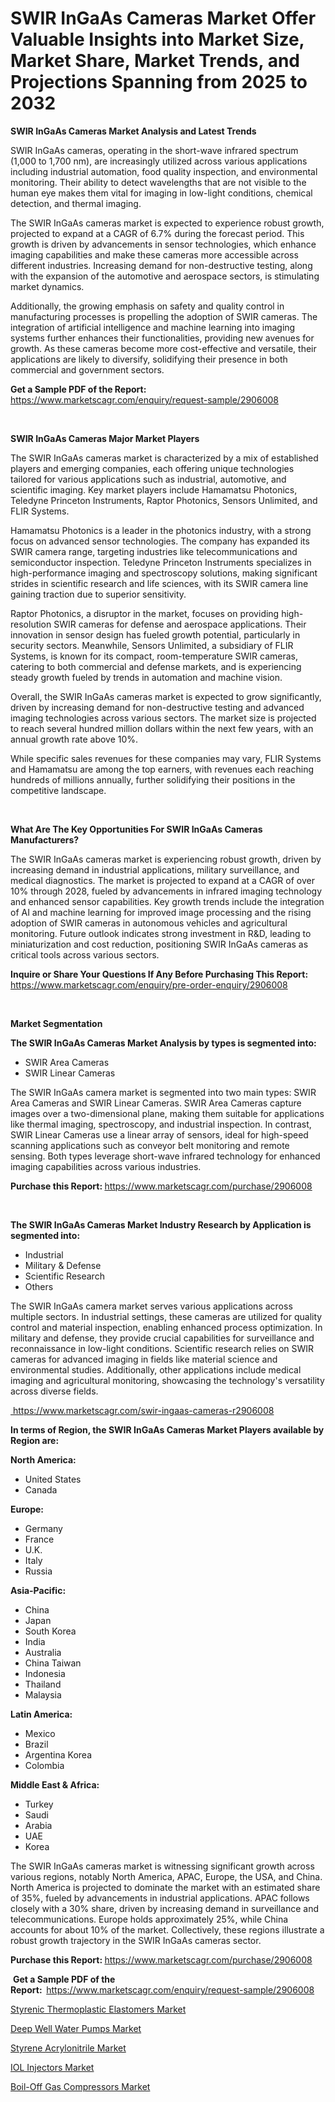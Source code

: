 <p><h1>SWIR InGaAs Cameras Market Offer Valuable Insights into Market Size, Market Share, Market Trends, and Projections Spanning from 2025 to 2032</h1></p><p><strong>SWIR InGaAs Cameras Market Analysis and Latest Trends</strong></p>
<p><p>SWIR InGaAs cameras, operating in the short-wave infrared spectrum (1,000 to 1,700 nm), are increasingly utilized across various applications including industrial automation, food quality inspection, and environmental monitoring. Their ability to detect wavelengths that are not visible to the human eye makes them vital for imaging in low-light conditions, chemical detection, and thermal imaging.</p><p>The SWIR InGaAs cameras market is expected to experience robust growth, projected to expand at a CAGR of 6.7% during the forecast period. This growth is driven by advancements in sensor technologies, which enhance imaging capabilities and make these cameras more accessible across different industries. Increasing demand for non-destructive testing, along with the expansion of the automotive and aerospace sectors, is stimulating market dynamics. </p><p>Additionally, the growing emphasis on safety and quality control in manufacturing processes is propelling the adoption of SWIR cameras. The integration of artificial intelligence and machine learning into imaging systems further enhances their functionalities, providing new avenues for growth. As these cameras become more cost-effective and versatile, their applications are likely to diversify, solidifying their presence in both commercial and government sectors.</p></p>
<p><strong>Get a Sample PDF of the Report:&nbsp;</strong> <a href="https://www.marketscagr.com/enquiry/request-sample/2906008?utm_campaign=1889&utm_medium=2&utm_source=Github&utm_content=ia&utm_term=12032025&utm_id=swir-ingaas-cameras">https://www.marketscagr.com/enquiry/request-sample/2906008</a></p>
<p>&nbsp;</p>
<p><strong>SWIR InGaAs Cameras Major Market Players</strong></p>
<p><p>The SWIR InGaAs cameras market is characterized by a mix of established players and emerging companies, each offering unique technologies tailored for various applications such as industrial, automotive, and scientific imaging. Key market players include Hamamatsu Photonics, Teledyne Princeton Instruments, Raptor Photonics, Sensors Unlimited, and FLIR Systems.</p><p>Hamamatsu Photonics is a leader in the photonics industry, with a strong focus on advanced sensor technologies. The company has expanded its SWIR camera range, targeting industries like telecommunications and semiconductor inspection. Teledyne Princeton Instruments specializes in high-performance imaging and spectroscopy solutions, making significant strides in scientific research and life sciences, with its SWIR camera line gaining traction due to superior sensitivity.</p><p>Raptor Photonics, a disruptor in the market, focuses on providing high-resolution SWIR cameras for defense and aerospace applications. Their innovation in sensor design has fueled growth potential, particularly in security sectors. Meanwhile, Sensors Unlimited, a subsidiary of FLIR Systems, is known for its compact, room-temperature SWIR cameras, catering to both commercial and defense markets, and is experiencing steady growth fueled by trends in automation and machine vision.</p><p>Overall, the SWIR InGaAs cameras market is expected to grow significantly, driven by increasing demand for non-destructive testing and advanced imaging technologies across various sectors. The market size is projected to reach several hundred million dollars within the next few years, with an annual growth rate above 10%.</p><p>While specific sales revenues for these companies may vary, FLIR Systems and Hamamatsu are among the top earners, with revenues each reaching hundreds of millions annually, further solidifying their positions in the competitive landscape.</p></p>
<p>&nbsp;</p>
<p><strong>What Are The Key Opportunities For SWIR InGaAs Cameras Manufacturers?</strong></p>
<p><p>The SWIR InGaAs cameras market is experiencing robust growth, driven by increasing demand in industrial applications, military surveillance, and medical diagnostics. The market is projected to expand at a CAGR of over 10% through 2028, fueled by advancements in infrared imaging technology and enhanced sensor capabilities. Key growth trends include the integration of AI and machine learning for improved image processing and the rising adoption of SWIR cameras in autonomous vehicles and agricultural monitoring. Future outlook indicates strong investment in R&D, leading to miniaturization and cost reduction, positioning SWIR InGaAs cameras as critical tools across various sectors.</p></p>
<p><strong>Inquire or Share Your Questions If Any Before Purchasing This Report:</strong> <a href="https://www.marketscagr.com/enquiry/pre-order-enquiry/2906008?utm_campaign=1889&utm_medium=2&utm_source=Github&utm_content=ia&utm_term=12032025&utm_id=swir-ingaas-cameras">https://www.marketscagr.com/enquiry/pre-order-enquiry/2906008</a></p>
<p>&nbsp;</p>
<p><strong>Market Segmentation</strong></p>
<p><strong>The SWIR InGaAs Cameras Market Analysis by types is segmented into:</strong></p>
<p><ul><li>SWIR Area Cameras</li><li>SWIR Linear Cameras</li></ul></p>
<p><p>The SWIR InGaAs camera market is segmented into two main types: SWIR Area Cameras and SWIR Linear Cameras. SWIR Area Cameras capture images over a two-dimensional plane, making them suitable for applications like thermal imaging, spectroscopy, and industrial inspection. In contrast, SWIR Linear Cameras use a linear array of sensors, ideal for high-speed scanning applications such as conveyor belt monitoring and remote sensing. Both types leverage short-wave infrared technology for enhanced imaging capabilities across various industries.</p></p>
<p><strong>Purchase this Report:&nbsp;</strong><a href="https://www.marketscagr.com/purchase/2906008?utm_campaign=1889&utm_medium=2&utm_source=Github&utm_content=ia&utm_term=12032025&utm_id=swir-ingaas-cameras">https://www.marketscagr.com/purchase/2906008</a></p>
<p>&nbsp;</p>
<p><strong>The SWIR InGaAs Cameras Market Industry Research by Application is segmented into:</strong></p>
<p><ul><li>Industrial</li><li>Military & Defense</li><li>Scientific Research</li><li>Others</li></ul></p>
<p><p>The SWIR InGaAs camera market serves various applications across multiple sectors. In industrial settings, these cameras are utilized for quality control and material inspection, enabling enhanced process optimization. In military and defense, they provide crucial capabilities for surveillance and reconnaissance in low-light conditions. Scientific research relies on SWIR cameras for advanced imaging in fields like material science and environmental studies. Additionally, other applications include medical imaging and agricultural monitoring, showcasing the technology's versatility across diverse fields.</p></p>
<p><a href="https://www.marketscagr.com/swir-ingaas-cameras-r2906008?utm_campaign=1889&utm_medium=2&utm_source=Github&utm_content=ia&utm_term=12032025&utm_id=swir-ingaas-cameras">&nbsp;https://www.marketscagr.com/swir-ingaas-cameras-r2906008</a></p>
<p><strong>In terms of Region, the SWIR InGaAs Cameras Market Players available by Region are:</strong></p>
<p>
    <p> <strong> North America: </strong>
        <ul>
            <li>United States</li>
            <li>Canada</li>
        </ul>
        </p> 
    <p> <strong> Europe: </strong>
        <ul>
            <li>Germany</li>
            <li>France</li>
            <li>U.K.</li>
            <li>Italy</li>
            <li>Russia</li>
        </ul>
        </p> 
    <p> <strong> Asia-Pacific: </strong>
        <ul>
            <li>China</li>
            <li>Japan</li>
            <li>South Korea</li>
            <li>India</li>
            <li>Australia</li>
            <li>China Taiwan</li>
            <li>Indonesia</li>
            <li>Thailand</li>
            <li>Malaysia</li>
        </ul>
        </p> 
    <p> <strong> Latin America: </strong>
        <ul>
            <li>Mexico</li>
            <li>Brazil</li>
            <li>Argentina Korea</li>
            <li>Colombia</li>
        </ul>
        </p> 
    <p> <strong> Middle East & Africa: </strong>
        <ul>
            <li>Turkey</li>
            <li>Saudi</li>
            <li>Arabia</li>
            <li>UAE</li>
            <li>Korea</li>
        </ul>
    </p>
    </p>
<p><p>The SWIR InGaAs cameras market is witnessing significant growth across various regions, notably North America, APAC, Europe, the USA, and China. North America is projected to dominate the market with an estimated share of 35%, fueled by advancements in industrial applications. APAC follows closely with a 30% share, driven by increasing demand in surveillance and telecommunications. Europe holds approximately 25%, while China accounts for about 10% of the market. Collectively, these regions illustrate a robust growth trajectory in the SWIR InGaAs cameras sector.</p></p>
<p><strong>Purchase this Report: </strong><a href="https://www.marketscagr.com/purchase/2906008?utm_campaign=1889&utm_medium=2&utm_source=Github&utm_content=ia&utm_term=12032025&utm_id=swir-ingaas-cameras">https://www.marketscagr.com/purchase/2906008</a></p>
<p>&nbsp;<strong>Get a Sample PDF of the Report:&nbsp;&nbsp;</strong><a href="https://www.marketscagr.com/enquiry/request-sample/2906008?utm_campaign=1889&utm_medium=2&utm_source=Github&utm_content=ia&utm_term=12032025&utm_id=swir-ingaas-cameras">https://www.marketscagr.com/enquiry/request-sample/2906008</a></p>
<p><strong></strong></p>
<p><p><a href="https://github.com/atawanyeze/Market-Research-Report-List-1/blob/main/styrenic-thermoplastic-elastomers-market.md?utm_campaign=1889&utm_medium=2&utm_source=Github&utm_content=ia&utm_term=12032025&utm_id=swir-ingaas-cameras">Styrenic Thermoplastic Elastomers Market</a></p><p><a href="https://github.com/afghatakito29/Market-Research-Report-List-1/blob/main/deep-well-water-pumps-market.md?utm_campaign=1889&utm_medium=2&utm_source=Github&utm_content=ia&utm_term=12032025&utm_id=swir-ingaas-cameras">Deep Well Water Pumps Market</a></p><p><a href="https://github.com/onutsheinz/Market-Research-Report-List-1/blob/main/styrene-acrylonitrile-market.md?utm_campaign=1889&utm_medium=2&utm_source=Github&utm_content=ia&utm_term=12032025&utm_id=swir-ingaas-cameras">Styrene Acrylonitrile Market</a></p><p><a href="https://github.com/eimutelufta/Market-Research-Report-List-1/blob/main/iol-injectors-market.md?utm_campaign=1889&utm_medium=2&utm_source=Github&utm_content=ia&utm_term=12032025&utm_id=swir-ingaas-cameras">IOL Injectors Market</a></p><p><a href="https://github.com/saqafidrahea/Market-Research-Report-List-1/blob/main/boil-off-gas-compressors-market.md?utm_campaign=1889&utm_medium=2&utm_source=Github&utm_content=ia&utm_term=12032025&utm_id=swir-ingaas-cameras">Boil-Off Gas Compressors Market</a></p></p>